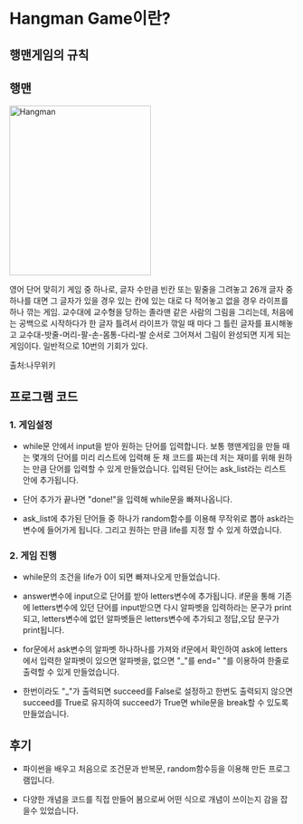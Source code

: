 Hangman Game이란?
============
행맨게임의 규칙
------------
## 행맨
<img src="https://ww.namu.la/s/8da5aeb17af9030aa1ab5e384308b50aa7bf4067b055a45bfc24fed7806747fc27b439f8b8f131efd3b3628ca3d1054d6e81de2543beb7eb94e8ac0415e2c8b3c11a06248644206bc5b3d5daf5917202628034dbde6e1df081d0db97482f7782" width="250px" height="300px" title="Hangman" alt="Hangman"></img>
<p>
영어 단어 맞히기 게임 중 하나로, 글자 수만큼 빈칸 또는 밑줄을 그려놓고 26개 글자 중 하나를 대면 그 글자가 있을 경우 있는 칸에 있는 대로 다 적어놓고 없을 경우 라이프를 하나 깎는 게임. 
교수대에 교수형을 당하는 졸라맨 같은 사람의 그림을 그리는데, 처음에는 공백으로 시작하다가 한 글자 틀려서 라이프가 깎일 때 마다 그 틀린 글자를 표시해놓고 교수대-밧줄-머리-팔-손-몸통-다리-발 순서로 그어져서 
그림이 완성되면 지게 되는 게임이다. 일반적으로 10번의 기회가 있다.</p> 출처:나무위키


프로그램 코드
------------
### 1. 게임설정

* while문 안에서 input을 받아 원하는 단어를 입력합니다. 보통 행맨게임을 만들 때는 몇개의 단어를 미리 리스트에 입력해 둔 채 코드를 짜는데 저는 재미를 위해 원하는 만큼 단어를 입력할 수 있게 만들었습니다. 입력된 단어는 ask_list라는 리스트 안에 추가됩니다. 

* 단어 추가가 끝나면 "done!"을 입력해 while문을 빠져나옵니다.

* ask_list에 추가된 단어들 중 하나가 random함수를 이용해 무작위로 뽑아 ask라는 변수에 들어가게 됩니다. 그리고 원하는 만큼 life를 지정 할 수 있게 하였습니다.

### 2. 게임 진행

* while문의 조건을 life가 0이 되면 빠져나오게 만들었습니다.

* answer변수에 input으로 단어를 받아 letters변수에 추가됩니다. if문을 통해 기존에 letters변수에 있던 단어를 input받으면 다시 알파벳을 입력하라는 문구가 print되고, letters변수에 없던 알파벳들은 letters변수에 추가되고 정답,오답 문구가 print됩니다.

* for문에서 ask변수의 알파벳 하나하나를 가져와 if문에서 확인하여 ask에 letters에서 입력한 알파벳이 있으면 알파벳을, 없으면 "_"를 end=" "를 이용하여 한줄로 출력할 수 있게 만들었습니다.

* 한번이라도 "_"가 출력되면 succeed를 False로 설정하고 한번도 출력되지 않으면 succeed를 True로 유지하여 succeed가 True면 while문을 break할 수 있도록 만들었습니다.


후기
----

* 파이썬을 배우고 처음으로 조건문과 반복문, random함수등을 이용해 만든 프로그램입니다.

* 다양한 개념을 코드를 직접 만들어 봄으로써 어떤 식으로 개념이 쓰이는지 감을 잡을수 있었습니다.

